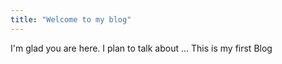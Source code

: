 ```yaml
---
title: "Welcome to my blog"
---
```


I'm glad you are here. I plan to talk about ...
This is my first Blog

